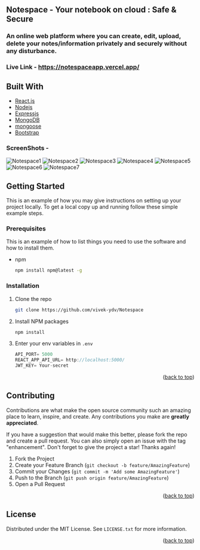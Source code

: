 ## Notespace - Your notebook on cloud : Safe & Secure
### An online web platform where you can create, edit, upload, delete your notes/information privately and securely without any disturbance.
### **Live Link -**  https://notespaceapp.vercel.app/

## Built With

* [React.js](https://reactjs.org/)
* [Nodejs](https://nodejs.org/en/)
* [Expressjs](https://expressjs.com/)
* [MongoDB](https://www.mongodb.com/)
* [mongoose](https://mongoosejs.com/)
* [Bootstrap](https://getbootstrap.com)

### ScreenShots -

![Notespace1](https://user-images.githubusercontent.com/94732358/227524538-b7e139d1-820c-40e8-b71e-7c7b93767bdd.png)
![Notespace2](https://user-images.githubusercontent.com/94732358/227524592-299c9d5c-be31-4445-9016-f4501f3501a4.png)
![Notespace3](https://user-images.githubusercontent.com/94732358/227524609-dbe91a2f-c8d8-4848-9ae9-b90238350d07.png)
![Notespace4](https://user-images.githubusercontent.com/94732358/227524611-f4363d69-7967-48a3-a67e-44dc5d51f78c.png)
![Notespace5](https://user-images.githubusercontent.com/94732358/227524617-31768f3c-8924-4759-b08a-2288883df4d7.png)
![Notespace6](https://user-images.githubusercontent.com/94732358/227524620-50e44bf0-2012-4631-bd32-ba03d712695d.png)
![Notespace7](https://user-images.githubusercontent.com/94732358/227524623-e6592c9e-3728-4255-a354-7baf4c94a7cc.png)


<!-- GETTING STARTED -->
## Getting Started

This is an example of how you may give instructions on setting up your project locally.
To get a local copy up and running follow these simple example steps.

### Prerequisites

This is an example of how to list things you need to use the software and how to install them.
* npm
  ```sh
  npm install npm@latest -g
  ```

### Installation


1. Clone the repo
   ```sh
   git clone https://github.com/vivek-ydv/Notespace
   ```
3. Install NPM packages
   ```sh
   npm install
   ```
4. Enter your env variables in `.env`
   ```js
   API_PORT= 5000
   REACT_APP_API_URL= http://localhost:5000/
   JWT_KEY= Your-secret
   ```

<p align="right">(<a href="#top">back to top</a>)</p>


<!-- CONTRIBUTING -->
## Contributing

Contributions are what make the open source community such an amazing place to learn, inspire, and create. Any contributions you make are **greatly appreciated**.

If you have a suggestion that would make this better, please fork the repo and create a pull request. You can also simply open an issue with the tag "enhancement".
Don't forget to give the project a star! Thanks again!

1. Fork the Project
2. Create your Feature Branch (`git checkout -b feature/AmazingFeature`)
3. Commit your Changes (`git commit -m 'Add some AmazingFeature'`)
4. Push to the Branch (`git push origin feature/AmazingFeature`)
5. Open a Pull Request

<p align="right">(<a href="#top">back to top</a>)</p>



<!-- LICENSE -->
## License

Distributed under the MIT License. See `LICENSE.txt` for more information.

<p align="right">(<a href="#top">back to top</a>)</p>

